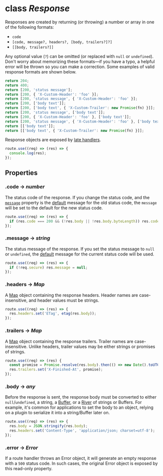 # class *Response*

Responses are created by returning (or throwing) a number or array in one of the following formats:

- `code`
- `[code, message?, headers?, [body, trailers?]?]`
- `[[body, trailers?]]`

Any optional value (`?`) can be omitted (or replaced with `null` or `undefined`). Don't worry about memorizing these formats—if you have a typo, a helpful error will be thrown so you can make a correction. Some examples of valid response formats are shown below.

```js
return 204;
return 400;
return [200, 'status message'];
return [200, { 'X-Custom-Header': 'foo' }];
return [200, 'status message', { 'X-Custom-Header': 'foo' }];
return [200, ['body text']];
return [200, ['body text', { 'X-Custom-Trailer': new Promise(fn) }]];
return [200, 'status message', ['body text']];
return [200, { 'X-Custom-Header': 'foo' }, ['body text']];
return [200, 'status message', { 'X-Custom-Header': 'foo' }, ['body text', { 'X-Custom-Trailer': new Promise(fn) }]];
return [['body text']];
return [['body text', { 'X-Custom-Trailer': new Promise(fn) }]];
```

Response objects are exposed by [late handlers](./application.md#late-handlers).

```js
route.use((req) => (res) => {
  console.log(res);
});
```

## Properties

### .code -> *number*

The status code of the response. If you change the status code, and the [`message`](#message---string) property is the [default](https://nodejs.org/api/http.html#http_http_status_codes) message for the old status code, the `message` will be set to the default for the new status code.

```js
route.use((req) => (res) => {
  if (res.code === 200 && (!res.body || !res.body.byteLength)) res.code = 204;
});
```

### .message -> *string*

The status message of the response. If you set the status message to `null` or `undefined`, the [default](https://nodejs.org/api/http.html#http_http_status_codes) message for the current status code will be used.

```js
route.use((req) => (res) => {
  if (!req.secure) res.message = null;
});
```

### .headers -> *Map*

A [Map](https://developer.mozilla.org/en-US/docs/Web/JavaScript/Reference/Global_Objects/Map) object containing the response headers. Header names are case-insensitive, and header values must be strings.

```js
route.use((req) => (res) => {
  res.headers.set('ETag', etag(res.body));
});
```

### .trailers -> *Map*

A [Map](https://developer.mozilla.org/en-US/docs/Web/JavaScript/Reference/Global_Objects/Map) object containing the response trailers. Trailer names are case-insensitive. Unlike headers, trailer values may be either strings or promises of strings.

```js
route.use((req) => (res) {
  const promise = Promise.resolve(res.body).then(() => new Date().toUTCString());
  res.trailers.set('X-Finished-At', promise);
});
```

### .body -> *any*

Before the response is sent, the response body must be converted to either `null`/`undefined`, a string, a [Buffer](https://nodejs.org/api/buffer.html), or a [River](https://github.com/JoshuaWise/wise-river) of strings or Buffers. For example, it's common for applications to set the body to an object, relying on a plugin to serialize it into a string/Buffer later on.

```js
route.use((req) => (res) => {
  res.body = JSON.stringify(res.body);
  res.headers.set('Content-Type', 'application/json; charset=utf-8');
});
```

### .error -> *Error*

If a route handler throws an Error object, it will generate an empty response with a `500` status code. In such cases, the original Error object is exposed by this read-only property.
